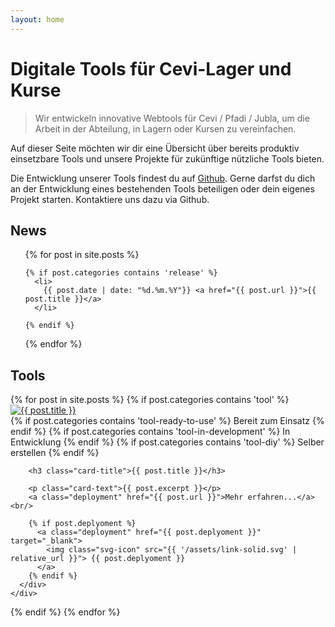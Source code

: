 ```yaml
---
layout: home
---
```



# Digitale Tools für Cevi-Lager und Kurse

> Wir entwickeln innovative Webtools für Cevi / Pfadi / Jubla, um die Arbeit in der
Abteilung, in Lagern oder Kursen zu vereinfachen.


Auf dieser Seite möchten wir dir eine Übersicht über bereits produktiv einsetzbare Tools und unsere Projekte für zukünftige nützliche Tools bieten.

Die Entwicklung unserer Tools findest du auf [Github](https://github.com/cevi). Gerne darfst du dich an der Entwicklung eines bestehenden Tools beteiligen oder dein eigenes Projekt starten. Kontaktiere uns dazu via Github.

## News
<ul>
  {% for post in site.posts %}

    {% if post.categories contains 'release' %}
      <li>
        {{ post.date | date: "%d.%m.%Y"}} <a href="{{ post.url }}">{{ post.title }}</a>
      </li>

    {% endif %}
  {% endfor %}
</ul>

## Tools
<!-- create a flexbox grid (3 columns) with all posts from the category "tools", and create bootstrap-card like cards in pure html. -->
<div id="tools">
<div class="row">
{% for post in site.posts %}
  {% if post.categories contains 'tool' %}
<div class="column">
  <div class="card">
    <div class="card-body">
      <a href="{{ post.url }}">
        <div class="img-holder"><img src="{{ post.image }}" alt="{{ post.title }}"></div>
      </a>
      <div class="text-holder">
        {% if post.categories contains 'tool-ready-to-use' %}
          <span class="badge badge-ready-to-use">Bereit zum Einsatz</span>
        {% endif %}
        {% if post.categories contains 'tool-in-development' %}
          <span class="badge badge-in-development">In Entwicklung</span>
        {% endif %}
        {% if post.categories contains 'tool-diy' %}
          <span class="badge badge-diy">Selber erstellen</span>
        {% endif %}

        <h3 class="card-title">{{ post.title }}</h3>
      
        <p class="card-text">{{ post.excerpt }}</p>
        <a class="deployment" href="{{ post.url }}">Mehr erfahren...</a><br/>

        {% if post.deplyoment %}
          <a class="deployment" href="{{ post.deplyoment }}" target="_blank">
            <img class="svg-icon" src="{{ '/assets/link-solid.svg' | relative_url }}"> {{ post.deplyoment }}
          </a>
        {% endif %}
      </div>
    </div>
  </div>
</div>
  {% endif %}
{% endfor %}
</div>
</div>